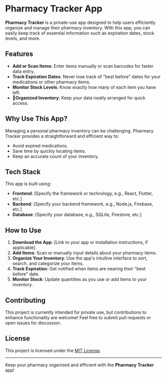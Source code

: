 # Pharmacy Tracker App

**Pharmacy Tracker** is a private-use app designed to help users efficiently organize and manage their pharmacy inventory. With this app, you can easily keep track of essential information such as expiration dates, stock levels, and more.

## Features

- **Add or Scan Items**: Enter items manually or scan barcodes for faster data entry.
- **Track Expiration Dates**: Never lose track of "best before" dates for your medications or other pharmacy items.
- **Monitor Stock Levels**: Know exactly how many of each item you have left.
- 📱**Organized Inventory**: Keep your data neatly arranged for quick access.

## Why Use This App?

Managing a personal pharmacy inventory can be challenging. Pharmacy Tracker provides a straightforward and efficient way to:

- Avoid expired medications.
- Save time by quickly locating items.
- Keep an accurate count of your inventory.

## Tech Stack

This app is built using:

- **Frontend**: [Specify the framework or technology, e.g., React, Flutter, etc.]
- **Backend**: [Specify your backend framework, e.g., Node.js, Firebase, etc.]
- **Database**: [Specify your database, e.g., SQLite, Firestore, etc.]

## How to Use

1. **Download the App**: [Link to your app or installation instructions, if applicable].
2. **Add Items**: Scan or manually input details about your pharmacy items.
3. **Organize Your Inventory**: Use the app's intuitive interface to sort, search, and categorize your items.
4. **Track Expiration**: Get notified when items are nearing their "best before" date.
5. **Monitor Stock**: Update quantities as you use or add items to your inventory.

## Contributing

This project is currently intended for private use, but contributions to enhance functionality are welcome! Feel free to submit pull requests or open issues for discussion.

## License

This project is licensed under the [MIT License](LICENSE).

---

Keep your pharmacy organized and efficient with the **Pharmacy Tracker** app!
